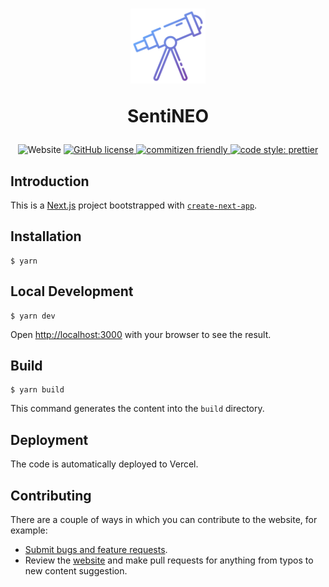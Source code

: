 <h1 align="center">
    <a href="https://sentineo.app">
        <img src="https://github.com/vandreleal/sentineo/blob/main/public/telescope.png" alt="SentiNEO logo" width="120">
    </a>
    <p align="center">SentiNEO</p>
</h1>

<p align="center">
    <img alt="Website" src="https://img.shields.io/website?url=https%3A%2F%2Fsentineo.app">
    <a href="https://github.com/vandreleal/sentineo/blob/main/LICENSE">
        <img alt="GitHub license" src="https://img.shields.io/github/license/vandreleal/sentineo">
    </a>
    <a href="http://commitizen.github.io/cz-cli">
        <img alt="commitizen friendly" src="https://img.shields.io/badge/commitizen-friendly-brightgreen.svg">
    </a>
    <a href="https://github.com/prettier/prettier">
        <img alt="code style: prettier" src="https://img.shields.io/badge/code_style-prettier-ff69b4.svg">
    </a>
</p>

## Introduction

This is a [Next.js](https://nextjs.org/) project bootstrapped with [`create-next-app`](https://github.com/vercel/next.js/tree/canary/packages/create-next-app).

## Installation

```
$ yarn
```

## Local Development

```
$ yarn dev
```

Open [http://localhost:3000](http://localhost:3000) with your browser to see the result.

## Build

```
$ yarn build
```

This command generates the content into the `build` directory.

## Deployment

The code is automatically deployed to Vercel.

## Contributing

There are a couple of ways in which you can contribute to the website, for example:

- [Submit bugs and feature requests](https://github.com/vandreleal/sentineo/issues).
- Review the [website](https://sentineo.app) and make pull requests for anything from typos to new content suggestion.
